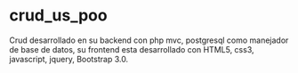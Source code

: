 # crud_us_poo
Crud desarrollado en su backend con php mvc, postgresql como manejador de base de datos, su frontend esta desarrollado con HTML5, css3, javascript, jquery, Bootstrap 3.0.
